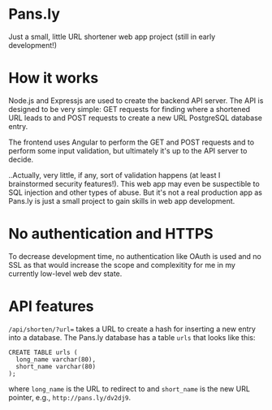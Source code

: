 # Pans.ly
Just a small, little URL shortener web app project (still in early development!)

# How it works
Node.js and Expressjs are used to create the backend API server. The API is designed to be very simple: GET requests for finding where a shortened URL leads to and POST requests to create a new URL PostgreSQL database entry.

The frontend uses Angular to perform the GET and POST requests and to perform some input validation, but ultimately it's up to the API server to decide.

..Actually, very little, if any, sort of validation happens (at least I brainstormed security features!). This web app may even be suspectible to SQL injection and other types of abuse. But it's not a real production app as Pans.ly is just a small project to gain skills in web app development.

# No authentication and HTTPS
To decrease development time, no authentication like OAuth is used and no SSL as that would increase the scope and complexitity for me in my currently low-level web dev state.

# API features

`/api/shorten/?url=` takes a URL to create a hash for inserting a new entry into a database. The Pans.ly database has a table `urls` that looks like this:

```
CREATE TABLE urls (
  long_name varchar(80),
  short_name varchar(80)
);
```

where `long_name` is the URL to redirect to and `short_name` is the new URL pointer, e.g., `http://pans.ly/dv2dj9`.
